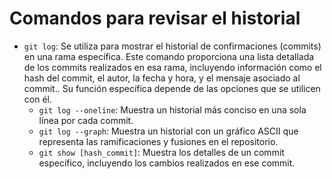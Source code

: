 # Comandos para revisar el historial

- `git log`: Se utiliza para mostrar el historial de confirmaciones (commits) en una rama específica. Este comando proporciona una lista detallada de los commits realizados en esa rama, incluyendo información como el hash del commit, el autor, la fecha y hora, y el mensaje asociado al commit.. Su función específica depende de las opciones que se utilicen con él.
  - `git log --oneline`: Muestra un historial más conciso en una sola línea por cada commit.
  - `git log --graph`: Muestra un historial con un gráfico ASCII que representa las ramificaciones y fusiones en el repositorio.
  - `git show [hash_commit]`: Muestra los detalles de un commit específico, incluyendo los cambios realizados en ese commit.
